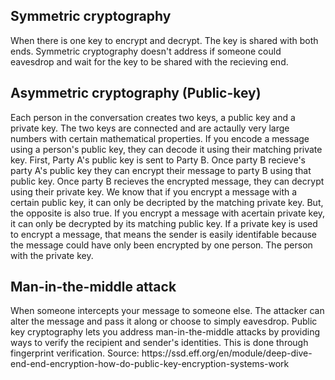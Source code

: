 <h2>Symmetric cryptography</h2>
When there is one key to encrypt and decrypt. The key is shared with both ends. Symmetric cryptography doesn't address if someone could eavesdrop and wait for the key to be shared with the recieving end. 
<h2>Asymmetric cryptography (Public-key)</h2>
Each person in the conversation creates two keys, a public key and a private key. The two keys are connected and are actaully very large numbers with certain mathematical properties. If you encode a message using a person's public key, they can decode it using their matching private key. 
First, Party A's public key is sent to Party B. Once party B recieve's party A's public key they can encrypt their message to party B using that public key. Once party B recieves the encrypted message, they can decrypt using their private key.
We know that if you encrypt a message with a certain public key, it can only be decripted by the matching private key. But, the opposite is also true. If you encrypt a message with acertain private key, it can only be decrypted by its matching public key.
If a private key is used to encrypt a message, that means the sender is easily identifable because the message could have only been encrypted by one person. The person with the private key.
<h2>Man-in-the-middle attack</h2>
When someone intercepts your message to someone else. The attacker can alter the message and pass it along or choose to simply eavesdrop.
Public key cryptography lets you address man-in-the-middle attacks by providing ways to verify the recipient and sender's identities. This is done through fingerprint verification.
Source: https://ssd.eff.org/en/module/deep-dive-end-end-encryption-how-do-public-key-encryption-systems-work
